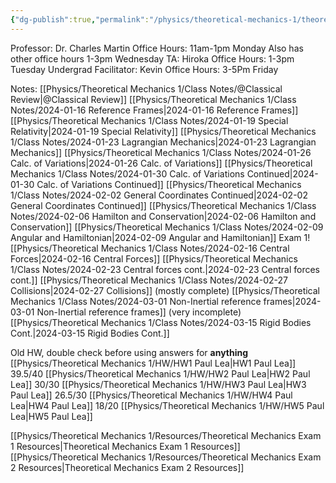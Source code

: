 ```yaml
---
{"dg-publish":true,"permalink":"/physics/theoretical-mechanics-1/theoretical-mechanics/"}
---
```


Professor: Dr. Charles Martin
Office Hours: 11am-1pm Monday
Also has other office hours 1-3pm Wednesday
TA: Hiroka
Office Hours: 1-3pm Tuesday
Undergrad Facilitator: Kevin
Office Hours: 
3-5Pm Friday

Notes: 
[[Physics/Theoretical Mechanics 1/Class Notes/@Classical  Review\|@Classical  Review]]
[[Physics/Theoretical Mechanics 1/Class Notes/2024-01-16  Reference Frames\|2024-01-16  Reference Frames]]
[[Physics/Theoretical Mechanics 1/Class Notes/2024-01-19 Special Relativity\|2024-01-19 Special Relativity]]
[[Physics/Theoretical Mechanics 1/Class Notes/2024-01-23 Lagrangian Mechanics\|2024-01-23 Lagrangian Mechanics]]
[[Physics/Theoretical Mechanics 1/Class Notes/2024-01-26 Calc. of Variations\|2024-01-26 Calc. of Variations]]
[[Physics/Theoretical Mechanics 1/Class Notes/2024-01-30 Calc. of Variations Continued\|2024-01-30 Calc. of Variations Continued]]
[[Physics/Theoretical Mechanics 1/Class Notes/2024-02-02 General Coordinates Continued\|2024-02-02 General Coordinates Continued]]
[[Physics/Theoretical Mechanics 1/Class Notes/2024-02-06 Hamilton and Conservation\|2024-02-06 Hamilton and Conservation]]
[[Physics/Theoretical Mechanics 1/Class Notes/2024-02-09 Angular and Hamiltonian\|2024-02-09 Angular and Hamiltonian]]
Exam 1!
[[Physics/Theoretical Mechanics 1/Class Notes/2024-02-16 Central Forces\|2024-02-16 Central Forces]]
[[Physics/Theoretical Mechanics 1/Class Notes/2024-02-23 Central forces cont.\|2024-02-23 Central forces cont.]]
[[Physics/Theoretical Mechanics 1/Class Notes/2024-02-27 Collisions\|2024-02-27 Collisions]] (mostly complete)
[[Physics/Theoretical Mechanics 1/Class Notes/2024-03-01 Non-Inertial reference frames\|2024-03-01 Non-Inertial reference frames]] (very incomplete)
[[Physics/Theoretical Mechanics 1/Class Notes/2024-03-15 Rigid Bodies Cont.\|2024-03-15 Rigid Bodies Cont.]]

Old HW, double check before using answers for **anything**
[[Physics/Theoretical Mechanics 1/HW/HW1 Paul Lea\|HW1 Paul Lea]] 39.5/40
[[Physics/Theoretical Mechanics 1/HW/HW2 Paul Lea\|HW2 Paul Lea]] 30/30
[[Physics/Theoretical Mechanics 1/HW/HW3 Paul Lea\|HW3 Paul Lea]] 26.5/30
[[Physics/Theoretical Mechanics 1/HW/HW4 Paul Lea\|HW4 Paul Lea]] 18/20
[[Physics/Theoretical Mechanics 1/HW/HW5 Paul Lea\|HW5 Paul Lea]] 

[[Physics/Theoretical Mechanics 1/Resources/Theoretical Mechanics Exam 1 Resources\|Theoretical Mechanics Exam 1 Resources]]
[[Physics/Theoretical Mechanics 1/Resources/Theoretical Mechanics Exam 2 Resources\|Theoretical Mechanics Exam 2 Resources]]




